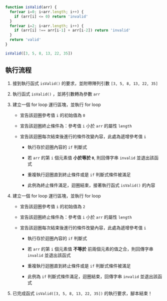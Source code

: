 ``` js
function isValid(arr) {
  for(var i=0; i<arr.length; i++) {
    if (arr[i] <= 0) return 'invalid'
  }
  for(var i=2; i<arr.length; i++) {
    if (arr[i] !== arr[i-1] + arr[i-2]) return 'invalid'
  }
  return 'valid'
}

isValid([3, 5, 8, 13, 22, 35])
```

## 執行流程

1. 接到執行函式 `isValid()` 的要求，並附帶陣列引數 `[3, 5, 8, 13, 22, 35]`

2. 執行函式 `isValid()` ，並將引數轉為參數 `arr`

3. 建立一個 for loop 運行區塊，並執行 for loop

    - 宣告該迴圈參考值 `i` 的初始值為 `0`

    - 宣告該迴圈終止條件為：參考值 `i` 小於 `arr` 的屬性 `length`

    - 宣告該迴圈每次結束後進行的條件改變內容，此處為遞增參考值 `i`

      - 執行存於迴圈內容的 `if` 判斷式

      - 若 `arr` 的第 `i` 個元素值 **小於等於 `0`**, 則回傳字串 `invalid` 並退出該函式

      - 重複執行迴圈直到終止條件或是 `if` 判斷式條件被滿足
    
      - 此例為終止條件滿足，迴圈結束，接著執行函式 `isValid()` 的內容


4. 建立一個 for loop 運行區塊，並執行 for loop

    - 宣告該迴圈參考值 `i` 的初始值為 `2`

    - 宣告該迴圈終止條件為：參考值 `i` 小於 `arr` 的屬性 `length`

    - 宣告該迴圈每次結束後進行的條件改變內容，此處為遞增參考值 `i`

      - 執行存於迴圈內容的 `if` 判斷式

      - 若 `arr` 的第 `i` 個元素值 **不等於** 前兩個元素的值之合，則回傳字串 `invalid` 並退出該函式

      - 重複執行迴圈直到終止條件或是 `if` 判斷式條件被滿足
    
      - 此例為 `if` 判斷式條件滿足，迴圈結束，回傳字串 `invalid` 並退出該函式

5. 已完成函式 `isValid([3, 5, 8, 13, 22, 35])` 的執行要求，腳本結束！